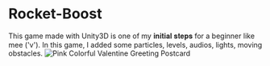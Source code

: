 # Rocket-Boost
This game made with Unity3D is one of my 𝐢𝐧𝐢𝐭𝐢𝐚𝐥 𝐬𝐭𝐞𝐩𝐬 for a beginner like mee ('v'). In this game, I added some particles, levels, audios, lights, moving obstacles.
![Pink Colorful Valentine Greeting Postcard](https://user-images.githubusercontent.com/97457787/152299255-b1e9414f-959b-4e32-a598-d68f7e78d59b.png)

